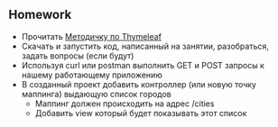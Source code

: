 ## Homework

- Прочитать [Методичку по Thymeleaf](https://docs.google.com/document/d/1Alet4zSJQwn4vi7nfFUlQkVw83Zuz-di6qJYeq8_rzg/)
- Скачать и запустить код, написанный на занятии, разобраться, задать вопросы (если будут)
- Используя curl или postman выполнить GET и POST запросы к нашему работающему приложению
- В созданный проект добавить контроллер (или новую точку маппинга) выдающую список городов
    - Маппинг должен происходить на адрес /cities
    - Добавить view который будет показывать этот список
